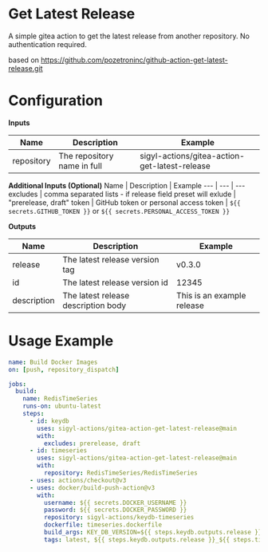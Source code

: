 Get Latest Release
==================

A simple gitea action to get the latest release from another repository. No authentication required.

based on https://github.com/pozetroninc/github-action-get-latest-release.git

Configuration
=============

**Inputs**

Name | Description | Example
--- | --- | ---
repository | The repository name in full | sigyl-actions/gitea-action-get-latest-release

**Additional Inputs (Optional)**
Name | Description | Example
--- | --- | ---
excludes | comma separated lists - if release field preset will exlude | "prerelease, draft"
token | GitHub token or personal access token | `${{ secrets.GITHUB_TOKEN }}` or `${{ secrets.PERSONAL_ACCESS_TOKEN }}`

**Outputs**

Name | Description | Example
--- | --- | ---
release | The latest release version tag | v0.3.0
id | The latest release version id | 12345
description | The latest release description body | This is an example release

Usage Example
=============

``` yaml
name: Build Docker Images
on: [push, repository_dispatch]

jobs:
  build:
    name: RedisTimeSeries
    runs-on: ubuntu-latest
    steps:
      - id: keydb
        uses: sigyl-actions/gitea-action-get-latest-release@main
        with:
          excludes: prerelease, draft
      - id: timeseries
        uses: sigyl-actions/gitea-action-get-latest-release@main
        with:
          repository: RedisTimeSeries/RedisTimeSeries
      - uses: actions/checkout@v3
      - uses: docker/build-push-action@v3
        with:
          username: ${{ secrets.DOCKER_USERNAME }}
          password: ${{ secrets.DOCKER_PASSWORD }}
          repository: sigyl-actions/keydb-timeseries
          dockerfile: timeseries.dockerfile
          build_args: KEY_DB_VERSION=${{ steps.keydb.outputs.release }}, REDIS_TIME_SERIES_VERSION=${{ steps.timeseries.outputs.release }}
          tags: latest, ${{ steps.keydb.outputs.release }}_${{ steps.timeseries.outputs.release }}

```